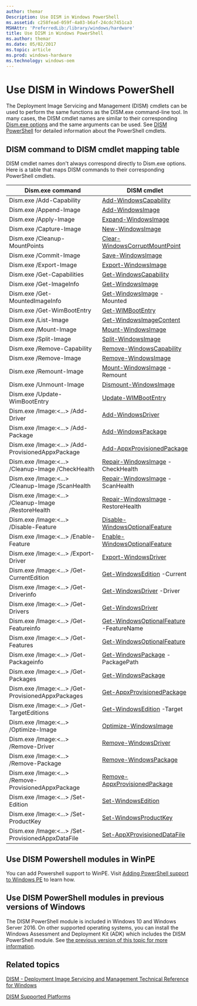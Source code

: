 ```yaml
---
author: themar
Description: Use DISM in Windows PowerShell
ms.assetid: c258fead-059f-4a03-b6af-24cdc7451ca3
MSHAttr: 'PreferredLib:/library/windows/hardware'
title: Use DISM in Windows PowerShell
ms.author: themar
ms.date: 05/02/2017
ms.topic: article
ms.prod: windows-hardware
ms.technology: windows-oem
---
```


# Use DISM in Windows PowerShell


The Deployment Image Servicing and Management (DISM) cmdlets can be used to perform the same functions as the DISM.exe command-line tool. In many cases, the DISM cmdlet names are similar to their corresponding [Dism.exe options](deployment-image-servicing-and-management--dism--command-line-options.md) and the same arguments can be used. See [DISM PowerShell](https://docs.microsoft.com/powershell/module/dism/?view=win10-ps) for detailed information about the PowerShell cmdlets.   

## DISM command to DISM cmdlet mapping table

DISM cmdlet names don't always correspond directly to Dism.exe options. Here is a table that maps DISM commands to their corresponding PowerShell cmdlets.

| Dism.exe command | DISM cmdlet |
| --- | --- |
| Dism.exe /Add-Capability | [Add-WindowsCapability](https://docs.microsoft.com/en-us/powershell/module/dism/add-windowscapability?view=win10-ps) |
| Dism.exe /Append-Image | [Add-WindowsImage](https://docs.microsoft.com/en-us/powershell/module/dism/add-windowsimage?view=win10-ps) |
| Dism.exe /Apply-Image | [Expand-WindowsImage](https://docs.microsoft.com/en-us/powershell/module/dism/expand-windowsimage?view=win10-ps) |
| Dism.exe /Capture-Image | [New-WindowsImage](https://docs.microsoft.com/en-us/powershell/module/dism/new-windowsimage?view=win10-ps) |
| Dism.exe /Cleanup-MountPoints | [Clear-WindowsCorruptMountPoint](https://docs.microsoft.com/en-us/powershell/module/dism/clear-windowscorruptmountpoint?view=win10-ps) |
| Dism.exe /Commit-Image | [Save-WindowsImage](https://docs.microsoft.com/en-us/powershell/module/dism/save-windowsimage?view=win10-ps) |
| Dism.exe /Export-Image | [Export-WindowsImage](https://docs.microsoft.com/en-us/powershell/module/dism/export-windowsimage?view=win10-ps) |
| Dism.exe /Get-Capabilities | [Get-WindowsCapability](https://docs.microsoft.com/en-us/powershell/module/dism/get-windowscapability?view=win10-ps) |
| Dism.exe /Get-ImageInfo | [Get-WindowsImage](https://docs.microsoft.com/en-us/powershell/module/dism/get-windowsimage?view=win10-ps) |
| Dism.exe /Get-MountedImageInfo | [Get-WindowsImage](https://docs.microsoft.com/en-us/powershell/module/dism/get-windowsimage?view=win10-ps) -Mounted |
| Dism.exe /Get-WimBootEntry | [Get-WIMBootEntry](https://docs.microsoft.com/en-us/powershell/module/dism/get-wimbootentry?view=win10-ps) |
| Dism.exe /List-Image | [Get-WindowsImageContent](https://docs.microsoft.com/en-us/powershell/module/dism/get-windowsimagecontent?view=win10-ps) |
| Dism.exe /Mount-Image | [Mount-WindowsImage](https://docs.microsoft.com/en-us/powershell/module/dism/mount-windowsimage?view=win10-ps) |
| Dism.exe /Split-Image | [Split-WindowsImage](https://docs.microsoft.com/en-us/powershell/module/dism/split-windowsimage?view=win10-ps) |
| Dism.exe /Remove-Capability | [Remove-WindowsCapability](https://docs.microsoft.com/en-us/powershell/module/dism/remove-windowscapability?view=win10-ps) |
| Dism.exe /Remove-Image | [Remove-WindowsImage](https://docs.microsoft.com/en-us/powershell/module/dism/remove-windowsimage?view=win10-ps) |
| Dism.exe /Remount-Image | [Mount-WindowsImage](https://docs.microsoft.com/en-us/powershell/module/dism/mount-windowsimage?view=win10-ps) -Remount |
| Dism.exe /Unmount-Image | [Dismount-WindowsImage](https://docs.microsoft.com/en-us/powershell/module/dism/dismount-windowsimage?view=win10-ps) |
| Dism.exe /Update-WimBootEntry | [Update-WIMBootEntry](https://docs.microsoft.com/en-us/powershell/module/dism/update-wimbootentry?view=win10-ps) |
| Dism.exe /Image:\<...> /Add-Driver | [Add-WindowsDriver](https://docs.microsoft.com/en-us/powershell/module/dism/add-windowsdriver?view=win10-ps) |
| Dism.exe /Image:\<...> /Add-Package | [Add-WindowsPackage](https://docs.microsoft.com/en-us/powershell/module/dism/add-windowspackage?view=win10-ps) |
| Dism.exe /Image:\<...> /Add-ProvisionedAppxPackage | [Add-AppxProvisionedPackage](https://docs.microsoft.com/en-us/powershell/module/dism/Add-AppxProvisionedPackage?view=win10-ps) |
| Dism.exe /Image:\<...> /Cleanup-Image /CheckHealth | [Repair-WindowsImage](https://docs.microsoft.com/en-us/powershell/module/dism/repair-windowsimage?view=win10-ps) -CheckHealth |
| Dism.exe /Image:\<...> /Cleanup-Image /ScanHealth | [Repair-WindowsImage](https://docs.microsoft.com/en-us/powershell/module/dism/repair-windowsimage?view=win10-ps) -ScanHealth |
| Dism.exe /Image:\<...> /Cleanup-Image /RestoreHealth | [Repair-WindowsImage](https://docs.microsoft.com/en-us/powershell/module/dism/repair-windowsimage?view=win10-ps) -RestoreHealth |
| Dism.exe /Image:\<...> /Disable-Feature | [Disable-WindowsOptionalFeature](https://docs.microsoft.com/en-us/powershell/module/dism/disable-windowsoptionalfeature?view=win10-ps) |
| Dism.exe /Image:\<...> /Enable-Feature | [Enable-WindowsOptionalFeature](https://docs.microsoft.com/en-us/powershell/module/dism/enable-windowsoptionalfeature?view=win10-ps) |
| Dism.exe /Image:\<...> /Export-Driver | [Export-WindowsDriver](https://docs.microsoft.com/en-us/powershell/module/dism/export-windowsdriver?view=win10-ps) |
| Dism.exe /Image:\<...> /Get-CurrentEdition | [Get-WindowsEdition](https://docs.microsoft.com/en-us/powershell/module/dism/get-windowsedition?view=win10-ps) -Current |
| Dism.exe /Image:\<...> /Get-Driverinfo | [Get-WindowsDriver](https://docs.microsoft.com/en-us/powershell/module/dism/get-windowsdriver?view=win10-ps) -Driver |
| Dism.exe /Image:\<...> /Get-Drivers | [Get-WindowsDriver](https://docs.microsoft.com/en-us/powershell/module/dism/get-windowsdriver?view=win10-ps) |
| Dism.exe /Image:\<...> /Get-Featureinfo | [Get-WindowsOptionalFeature](https://docs.microsoft.com/en-us/powershell/module/dism/get-windowsoptionalfeature?view=win10-ps) -FeatureName |
| Dism.exe /Image:\<...> /Get-Features | [Get-WindowsOptionalFeature](https://docs.microsoft.com/en-us/powershell/module/dism/get-windowsoptionalfeature?view=win10-ps) |
| Dism.exe /Image:\<...> /Get-Packageinfo | [Get-WindowsPackage](https://docs.microsoft.com/en-us/powershell/module/dism/get-windowspackage?view=win10-ps) -PackagePath | -PackageName |
| Dism.exe /Image:\<...> /Get-Packages | [Get-WindowsPackage](https://docs.microsoft.com/en-us/powershell/module/dism/get-windowspackage?view=win10-ps) |
| Dism.exe /Image:\<...> /Get-ProvisionedAppxPackages | [Get-AppxProvisionedPackage](https://docs.microsoft.com/en-us/powershell/module/dism/get-appxprovisionedpackage?view=win10-ps) |
| Dism.exe /Image:\<...> /Get-TargetEditions | [Get-WindowsEdition](https://docs.microsoft.com/en-us/powershell/module/dism/get-windowsedition?view=win10-ps) -Target |
| Dism.exe /Image:\<...> /Optimize-Image | [Optimize-WindowsImage](https://docs.microsoft.com/en-us/powershell/module/dism/optimize-windowsimage?view=win10-ps) |
| Dism.exe /Image:\<...> /Remove-Driver | [Remove-WindowsDriver](https://docs.microsoft.com/en-us/powershell/module/dism/remove-windowsdriver?view=win10-ps) |
| Dism.exe /Image:\<...> /Remove-Package | [Remove-WindowsPackage](https://docs.microsoft.com/en-us/powershell/module/dism/remove-windowspackage?view=win10-ps) |
| Dism.exe /Image:\<...> /Remove-ProvisionedAppxPackage | [Remove-AppxProvisionedPackage](https://docs.microsoft.com/en-us/powershell/module/dism/remove-appxprovisionedpackage?view=win10-ps) |
| Dism.exe /Image:\<...> /Set-Edition | [Set-WindowsEdition](https://docs.microsoft.com/en-us/powershell/module/dism/set-windowsedition?view=win10-ps) |
| Dism.exe /Image:\<...> /Set-ProductKey | [Set-WindowsProductKey](https://docs.microsoft.com/en-us/powershell/module/dism/set-windowsproductkey?view=win10-ps) |
| Dism.exe /Image:\<...> /Set-ProvisionedAppxDataFile | [Set-AppXProvisionedDataFile](https://docs.microsoft.com/en-us/powershell/module/dism/set-appxprovisioneddatafile?view=win10-ps) |

## Use DISM Powershell modules in WinPE

You can add Powershell support to WinPE. Visit [Adding PowerShell support to Windows PE](winpe-adding-powershell-support-to-windows-pe.md) to learn how.

## Use DISM PowerShell modules in previous versions of Windows

The DISM PowerShell module is included in Windows 10 and Windows Server 2016. On other supported operating systems, you can install the Windows Assessment and Deployment Kit (ADK) which includes the DISM PowerShell module. See [the previous version of this topic for more information](https://docs.microsoft.com/en-us/previous-versions/windows/it-pro/windows-8.1-and-8/hh825010(v%3dwin.10)#install-the-windows-assessment-and-deployment-kit-optional).



## <span id="related_topics"></span>Related topics


[DISM - Deployment Image Servicing and Management Technical Reference for Windows](dism---deployment-image-servicing-and-management-technical-reference-for-windows.md)

[DISM Supported Platforms](dism-supported-platforms.md)

 

 







